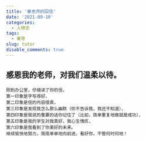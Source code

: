 ```yaml
---
title: '秦老师的回信'
date: '2021-09-10'
categories:
  - 人物志
tags:
  - 秦导
slug: tutor
disable_comments: true
---
```


## 感恩我的老师，对我们温柔以待。
	刚到办公室，仔细读了你的信，
	第一印象是字写得好，
	第二印象是信的内容很真，
	第三印象是发现我怎么那么幽默（你不告诉我，我还不知道），
	第四印象是我说的重要的话你记住了（比如，简单重复地做就是成功），
	第五印象是我的学生对我真好，我心生愧疚，
	第六印象是我看到了你美好的未来。
	继续愉快地努力，简简单单地向前进。看好你，不管何时何地！
